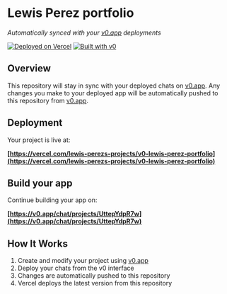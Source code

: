 # Lewis Perez portfolio

*Automatically synced with your [v0.app](https://v0.app) deployments*

[![Deployed on Vercel](https://img.shields.io/badge/Deployed%20on-Vercel-black?style=for-the-badge&logo=vercel)](https://vercel.com/lewis-perezs-projects/v0-lewis-perez-portfolio)
[![Built with v0](https://img.shields.io/badge/Built%20with-v0.app-black?style=for-the-badge)](https://v0.app/chat/projects/UttepYdpR7w)

## Overview

This repository will stay in sync with your deployed chats on [v0.app](https://v0.app).
Any changes you make to your deployed app will be automatically pushed to this repository from [v0.app](https://v0.app).

## Deployment

Your project is live at:

**[https://vercel.com/lewis-perezs-projects/v0-lewis-perez-portfolio](https://vercel.com/lewis-perezs-projects/v0-lewis-perez-portfolio)**

## Build your app

Continue building your app on:

**[https://v0.app/chat/projects/UttepYdpR7w](https://v0.app/chat/projects/UttepYdpR7w)**

## How It Works

1. Create and modify your project using [v0.app](https://v0.app)
2. Deploy your chats from the v0 interface
3. Changes are automatically pushed to this repository
4. Vercel deploys the latest version from this repository
